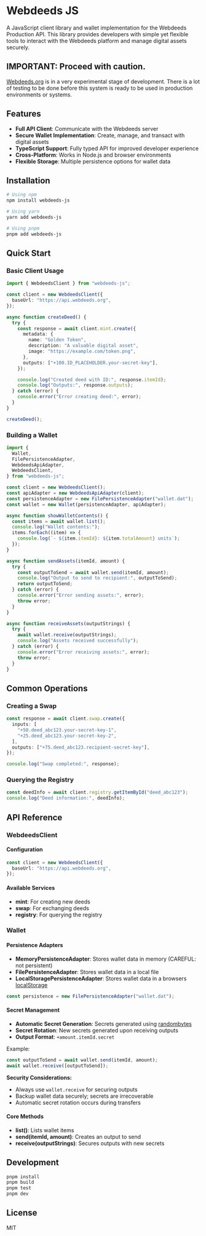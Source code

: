 # Webdeeds JS

A JavaScript client library and wallet implementation for the Webdeeds Production API. This library provides developers with simple yet flexible tools to interact with the Webdeeds platform and manage digital assets securely.

## IMPORTANT: Proceed with caution.

[Webdeeds.org](https://webdeeds.org) is in a very experimental stage of development. There is a lot of testing to be done before this system is ready to be used in production environments or systems.

## Features

- **Full API Client**: Communicate with the Webdeeds server
- **Secure Wallet Implementation**: Create, manage, and transact with digital assets
- **TypeScript Support**: Fully typed API for improved developer experience
- **Cross-Platform**: Works in Node.js and browser environments
- **Flexible Storage**: Multiple persistence options for wallet data

## Installation

```bash
# Using npm
npm install webdeeds-js

# Using yarn
yarn add webdeeds-js

# Using pnpm
pnpm add webdeeds-js
```

## Quick Start

### Basic Client Usage

```typescript
import { WebdeedsClient } from "webdeeds-js";

const client = new WebdeedsClient({
  baseUrl: "https://api.webdeeds.org",
});

async function createDeed() {
  try {
    const response = await client.mint.create({
      metadata: {
        name: "Golden Token",
        description: "A valuable digital asset",
        image: "https://example.com/token.png",
      },
      outputs: ["+100.ID_PLACEHOLDER.your-secret-key"],
    });

    console.log("Created deed with ID:", response.itemId);
    console.log("Outputs:", response.outputs);
  } catch (error) {
    console.error("Error creating deed:", error);
  }
}

createDeed();
```

### Building a Wallet

```typescript
import {
  Wallet,
  FilePersistenceAdapter,
  WebdeedsApiAdapter,
  WebdeedsClient,
} from "webdeeds-js";

const client = new WebdeedsClient();
const apiAdapter = new WebdeedsApiAdapter(client);
const persistenceAdapter = new FilePersistenceAdapter("wallet.dat");
const wallet = new Wallet(persistenceAdapter, apiAdapter);

async function showWalletContents() {
  const items = await wallet.list();
  console.log("Wallet contents:");
  items.forEach((item) => {
    console.log(`- ${item.itemId}: ${item.totalAmount} units`);
  });
}

async function sendAssets(itemId, amount) {
  try {
    const outputToSend = await wallet.send(itemId, amount);
    console.log("Output to send to recipient:", outputToSend);
    return outputToSend;
  } catch (error) {
    console.error("Error sending assets:", error);
    throw error;
  }
}

async function receiveAssets(outputStrings) {
  try {
    await wallet.receive(outputStrings);
    console.log("Assets received successfully");
  } catch (error) {
    console.error("Error receiving assets:", error);
    throw error;
  }
}
```

## Common Operations

### Creating a Swap

```typescript
const response = await client.swap.create({
  inputs: [
    "+50.deed_abc123.your-secret-key-1",
    "+25.deed_abc123.your-secret-key-2",
  ],
  outputs: ["+75.deed_abc123.recipient-secret-key"],
});

console.log("Swap completed:", response);
```

### Querying the Registry

```typescript
const deedInfo = await client.registry.getItemById("deed_abc123");
console.log("Deed information:", deedInfo);
```

## API Reference

### WebdeedsClient

#### Configuration

```typescript
const client = new WebdeedsClient({
  baseUrl: "https://api.webdeeds.org",
});
```

#### Available Services

- **mint**: For creating new deeds
- **swap**: For exchanging deeds
- **registry**: For querying the registry

### Wallet

#### Persistence Adapters

- **MemoryPersistenceAdapter**: Stores wallet data in memory (CAREFUL: not persistent)
- **FilePersistenceAdapter**: Stores wallet data in a local file
- **LocalStoragePersistenceAdapter**: Stores wallet data in a browsers [localStorage](https://developer.mozilla.org/en-US/docs/Web/API/Window/localStorage)

```typescript
const persistence = new FilePersistenceAdapter("wallet.dat");
```

#### Secret Management

- **Automatic Secret Generation**: Secrets generated using [randombytes](https://www.npmjs.com/package/randombytes)
- **Secret Rotation**: New secrets generated upon receiving outputs
- **Output Format**: `+amount.itemId.secret`

Example:

```typescript
const outputToSend = await wallet.send(itemId, amount);
await wallet.receive([outputToSend]);
```

**Security Considerations:**

- Always use `wallet.receive` for securing outputs
- Backup wallet data securely; secrets are irrecoverable
- Automatic secret rotation occurs during transfers

#### Core Methods

- **list()**: Lists wallet items
- **send(itemId, amount)**: Creates an output to send
- **receive(outputStrings)**: Secures outputs with new secrets

## Development

```bash
pnpm install
pnpm build
pnpm test
pnpm dev
```

## License

MIT
